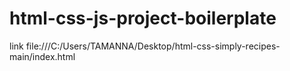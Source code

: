 # html-css-js-project-boilerplate
link file:///C:/Users/TAMANNA/Desktop/html-css-simply-recipes-main/index.html
